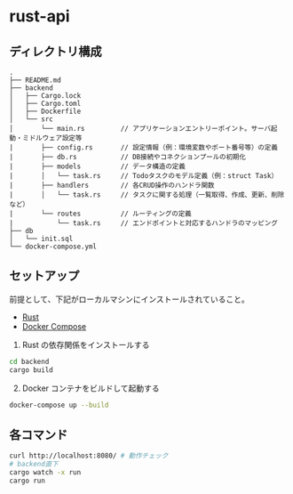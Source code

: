 # rust-api

## ディレクトリ構成

```
.
├── README.md
├── backend
│   ├── Cargo.lock
│   ├── Cargo.toml
│   ├── Dockerfile
│   └── src
│       └── main.rs         // アプリケーションエントリーポイント。サーバ起動・ミドルウェア設定等
|       ├── config.rs       // 設定情報（例：環境変数やポート番号等）の定義
|       ├── db.rs           // DB接続やコネクションプールの初期化
|       ├── models          // データ構造の定義
|       │   └── task.rs     // Todoタスクのモデル定義（例：struct Task）
|       ├── handlers        // 各CRUD操作のハンドラ関数
|       │   └── task.rs     // タスクに関する処理（一覧取得、作成、更新、削除など）
|       └── routes          // ルーティングの定義
|           └── task.rs     // エンドポイントと対応するハンドラのマッピング
├── db
│   └── init.sql
└── docker-compose.yml
```

## セットアップ

前提として、下記がローカルマシンにインストールされていること。

- [Rust](https://www.rust-lang.org/tools/install)
- [Docker Compose](https://docs.docker.com/compose/install/)

1. Rust の依存関係をインストールする

```sh
cd backend
cargo build
```

2. Docker コンテナをビルドして起動する

```sh
docker-compose up --build
```

## 各コマンド

```sh
curl http://localhost:8080/ # 動作チェック
# backend直下
cargo watch -x run
cargo run
```
